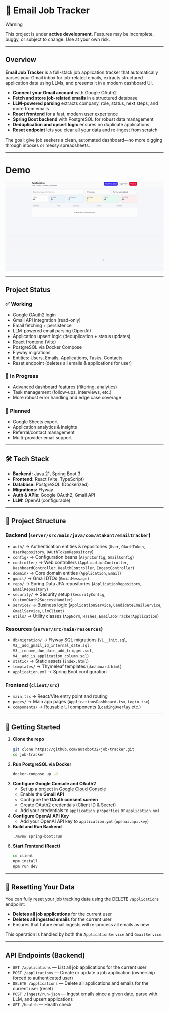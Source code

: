 # 📧 Email Job Tracker

> [!WARNING]
> This project is under **active development**. Features may be incomplete, buggy, or subject to change. Use at your own risk.

---

## Overview

**Email Job Tracker** is a full-stack job application tracker that automatically parses your Gmail inbox for job-related emails, extracts structured application data using LLMs, and presents it in a modern dashboard UI.

- **Connect your Gmail account** with Google OAuth2
- **Fetch and store job-related emails** in a structured database
- **LLM-powered parsing** extracts company, role, status, next steps, and more from emails
- **React frontend** for a fast, modern user experience
- **Spring Boot backend** with PostgreSQL for robust data management
- **Deduplication and upsert logic** ensures no duplicate applications
- **Reset endpoint** lets you clear all your data and re-ingest from scratch

The goal: give job seekers a clean, automated dashboard—no more digging through inboxes or messy spreadsheets.

---

# Demo

![Demo](assets/jobTrackDemo.gif)

---

## Project Status

### ✅ Working

- Google OAuth2 login
- Gmail API integration (read-only)
- Email fetching + persistence
- LLM-powered email parsing (OpenAI)
- Application upsert logic (deduplication + status updates)
- React frontend (Vite)
- PostgreSQL via Docker Compose
- Flyway migrations
- Entities: Users, Emails, Applications, Tasks, Contacts
- Reset endpoint (deletes all emails & applications for user)

### 🔄 In Progress

- Advanced dashboard features (filtering, analytics)
- Task management (follow-ups, interviews, etc.)
- More robust error handling and edge case coverage

### 🧠 Planned

- Google Sheets export
- Application analytics & insights
- Referral/contact management
- Multi-provider email support

---

## 🛠 Tech Stack

- **Backend:** Java 21, Spring Boot 3
- **Frontend:** React (Vite, TypeScript)
- **Database:** PostgreSQL (Dockerized)
- **Migrations:** Flyway
- **Auth & APIs:** Google OAuth2, Gmail API
- **LLM:** OpenAI (configurable)

---

## 📂 Project Structure

### Backend (`server/src/main/java/com/atakant/emailtracker`)

- `auth/` → Authentication entities & repositories (`User`, `OAuthToken`, `UserRepository`, `OAuthTokenRepository`)
- `config/` → Configuration beans (`AsyncConfig`, `GmailConfig`)
- `controller/` → Web controllers (`ApplicationController`, `DashboardController`, `HealthController`, `IngestController`)
- `domain/` → Core domain entities (`Application`, `Email`)
- `gmail/` → Gmail DTOs (`GmailMessage`)
- `repo/` → Spring Data JPA repositories (`ApplicationRepository`, `EmailRepository`)
- `security/` → Security setup (`SecurityConfig`, `CustomOAuth2SuccessHandler`)
- `service/` → Business logic (`ApplicationService`, `CandidateEmailService`, `GmailService`, `LlmClient`)
- `utils/` → Utility classes (`AppNorm`, `Hashes`, `EmailJobTrackerApplication`)

### Resources (`server/src/main/resources`)

- `db/migration/` → Flyway SQL migrations (`V1__init.sql`, `V2__add_gmail_id_internal_date.sql`, `V3__rename_due_date_add_trigger.sql`, `V4__add_is_application_column.sql`)
- `static/` → Static assets (`index.html`)
- `templates/` → Thymeleaf templates (`dashboard.html`)
- `application.yml` → Spring Boot configuration

### Frontend (`client/src`)

- `main.tsx` → React/Vite entry point and routing
- `pages/` → Main app pages (`ApplicationsDashboard.tsx`, `Login.tsx`)
- `components/` → Reusable UI components (`LoadingOverlay` etc.)

---

## 🚀 Getting Started

1. **Clone the repo**
   ```bash
   git clone https://github.com/autobot32/job-tracker.git
   cd job-tracker
   ```
2. **Run PostgreSQL via Docker**
   ```bash
   docker-compose up -d
   ```
3. **Configure Google Console and OAuth2**
   - Set up a project in [Google Cloud Console](https://console.cloud.google.com)
   - Enable the **Gmail API**
   - Configure the **OAuth consent screen**
   - Create OAuth2 credentials (Client ID & Secret)
   - Add your credentials to `application.properties` or `application.yml`
4. **Configure OpenAI API Key**
   - Add your OpenAI API key to `application.yml` (`openai.api.key`)
5. **Build and Run Backend**
   ```bash
   ./mvnw spring-boot:run
   ```
6. **Start Frontend (React)**
   ```bash
   cd client
   npm install
   npm run dev
   ```

---

## 🔄 Resetting Your Data

You can fully reset your job tracking data using the DELETE `/applications` endpoint:

- **Deletes all job applications** for the current user
- **Deletes all ingested emails** for the current user
- Ensures that future email ingests will re-process all emails as new

This operation is handled by both the `ApplicationService` and `GmailService`.

---

## API Endpoints (Backend)

- `GET /applications` — List all job applications for the current user
- `POST /applications` — Create or update a job application (ownership forced to authenticated user)
- `DELETE /applications` — Delete all applications and emails for the current user (reset)
- `POST /ingest/run-json` — Ingest emails since a given date, parse with LLM, and upsert applications
- `GET /health` — Health check
